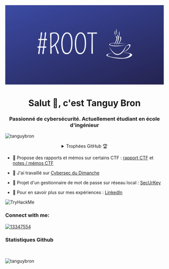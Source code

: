 <img src="/static/ROOT_banniere.png">
<h1 align="center">Salut 👋, c'est Tanguy Bron</h1>
<h3 align="center">Passionné de cybersécurité. Actuellement étudiant en école d'ingénieur</h3>
              
<p align="left"> <img src="https://komarev.com/ghpvc/?username=tanguybron&label=Profile%20views&color=0e75b6&style=flat" alt="tanguybron" /> </p>


<details align="center">
  <summary>Trophées GitHub 🏆</summary>
<p align="left"> <a href="https://github.com/ryo-ma/github-profile-trophy"><img src="https://github-profile-trophy.vercel.app/?username=tanguybron" alt="tanguybron" /></a> </p>
</details>

- 📑 Propose des rapports et mémos sur certains CTF : [rapport CTF](https://tanguybron.gitlab.io/rapport-cyb/) et [notes / mémos CTF](https://tanguybron.gitlab.io/pentesting-notes/)

- 🔭 J'ai travaillé sur [Cybersec du Dimanche](https://tanguybron.github.io/cybersec-du-dimanche/html/index.html)

- 🔐 Projet d'un gestionnaire de mot de passe sur réseau local : [SecUrKey](https://github.com/tanguybron/SecUrKey)

- 📄 Pour en savoir plus sur mes expériences : [LinkedIn](https://www.linkedin.com/in/tanguy-bron-5396b91b9/)

<img src="https://tryhackme-badges.s3.amazonaws.com/gicola.png? " alt="TryHackMe">

<h3 align="left">Connect with me:</h3>
<p align="left">
<a href="https://stackoverflow.com/users/13347554" target="blank"><img align="center" src="https://raw.githubusercontent.com/rahuldkjain/github-profile-readme-generator/master/src/images/icons/Social/stack-overflow.svg" alt="13347554" height="30" width="40" /></a>
</p>

<!--  
<h3 align="left">Languages and Tools:</h3>
<p align="left"> <a href="https://www.cprogramming.com/" target="_blank" rel="noreferrer"> <img src="https://raw.githubusercontent.com/devicons/devicon/master/icons/c/c-original.svg" alt="c" width="40" height="40"/> </a> <a href="https://www.w3schools.com/cpp/" target="_blank" rel="noreferrer"> <img src="https://raw.githubusercontent.com/devicons/devicon/master/icons/cplusplus/cplusplus-original.svg" alt="cplusplus" width="40" height="40"/> </a> <a href="https://www.w3schools.com/css/" target="_blank" rel="noreferrer"> <img src="https://raw.githubusercontent.com/devicons/devicon/master/icons/css3/css3-original-wordmark.svg" alt="css3" width="40" height="40"/> </a> <a href="https://www.w3.org/html/" target="_blank" rel="noreferrer"> <img src="https://raw.githubusercontent.com/devicons/devicon/master/icons/html5/html5-original-wordmark.svg" alt="html5" width="40" height="40"/> </a> <a href="https://www.java.com" target="_blank" rel="noreferrer"> <img src="https://raw.githubusercontent.com/devicons/devicon/master/icons/java/java-original.svg" alt="java" width="40" height="40"/> </a> <a href="https://developer.mozilla.org/en-US/docs/Web/JavaScript" target="_blank" rel="noreferrer"> <img src="https://raw.githubusercontent.com/devicons/devicon/master/icons/javascript/javascript-original.svg" alt="javascript" width="40" height="40"/> </a> <a href="https://www.linux.org/" target="_blank" rel="noreferrer"> <img src="https://raw.githubusercontent.com/devicons/devicon/master/icons/linux/linux-original.svg" alt="linux" width="40" height="40"/> </a> <a href="https://www.python.org" target="_blank" rel="noreferrer"> <img src="https://raw.githubusercontent.com/devicons/devicon/master/icons/python/python-original.svg" alt="python" width="40" height="40"/> </a> <a href="https://www.selenium.dev" target="_blank" rel="noreferrer"> <img src="https://raw.githubusercontent.com/detain/svg-logos/780f25886640cef088af994181646db2f6b1a3f8/svg/selenium-logo.svg" alt="selenium" width="40" height="40"/> </a> </p>
-->

<h3>Statistiques Github</h3>

</br>
<p>
  <img align="center" src="https://github-readme-stats.vercel.app/api/top-langs/?username=tanguybron&theme=holi" alt="tanguybron" />
</p>




